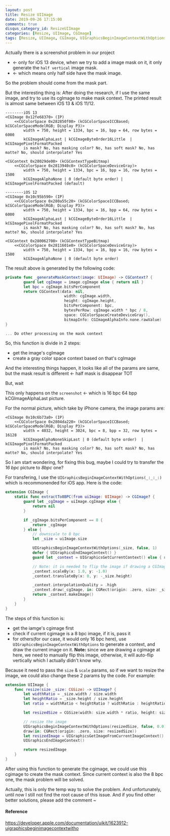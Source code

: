 ```yaml
---
layout: post
title: Resize UIImage
date: 2019-09-26 17:15:00
comments: true
disqus_category_id: ResizeUIImage
categories: [Resize, UIImage, CGImage]
tags: [Resize, UIImage, CGImage, UIGraphicsBeginImageContextWithOptions]
---
```


Actually there is a screenshot problem in our project

- <- only for iOS 13 device, when we try to add a image mask on it, it only generate the `half vertical` image mask.
- <- which means only half side have the mask image.

So the problem should come from the mask part.

But the interesting thing is:
After doing the research, if I use the same image, and try to use its cgImage to make mask context. The printed result is almost same between iOS 13 & iOS 11/12.

```
--------iOS 13
<CGImage 0x12fe68370> (IP)
	<<CGColorSpace 0x282850f00> (kCGColorSpaceICCBased; kCGColorSpaceModelRGB; Display P3)>
		width = 750, height = 1334, bpc = 16, bpp = 64, row bytes = 6000
		kCGImageAlphaLast | kCGImageByteOrder16Little  | kCGImagePixelFormatPacked
		is mask? No, has masking color? No, has soft mask? No, has matte? No, should interpolate? Yes

<CGContext 0x28029de00> (kCGContextTypeBitmap)
	<<CGColorSpace 0x2813940c0> (kCGColorSpaceDeviceGray)>
		width = 750, height = 1334, bpc = 16, bpp = 16, row bytes = 1500
		kCGImageAlphaNone | 0 (default byte order) | kCGImagePixelFormatPacked (default)

--------iOS 12
<CGImage 0x10c95b590> (IP)
	<<CGColorSpace 0x280a55c20> (kCGColorSpaceICCBased; kCGColorSpaceModelRGB; Display P3)>
		width = 750, height = 1334, bpc = 16, bpp = 64, row bytes = 6000
		kCGImageAlphaLast | kCGImageByteOrder16Little  | kCGImagePixelFormatPacked
		is mask? No, has masking color? No, has soft mask? No, has matte? No, should interpolate? Yes

<CGContext 0x280062700> (kCGContextTypeBitmap)
	<<CGColorSpace 0x2811601e0> (kCGColorSpaceDeviceGray)>
		width = 750, height = 1334, bpc = 16, bpp = 16, row bytes = 1500
		kCGImageAlphaNone | 0 (default byte order)
```

The result above is generated by the following code:

```swift
private func _generateMaskContext(image: UIImage) -> CGContext? {
        guard let cgImage = image.cgImage else { return nil }
        let bpc = cgImage.bitsPerComponent
        return CGContext(data: nil,
                          width: cgImage.width,
                          height: cgImage.height,
                          bitsPerComponent: bpc,
                          bytesPerRow: cgImage.width * bpc / 8,
                          space: CGColorSpaceCreateDeviceGray(),
                          bitmapInfo: CGImageAlphaInfo.none.rawValue)
}

... Do other processing on the mask context
```

So, this function is divide in 2 steps:

- get the image's cgImage
- create a gray color space context based on that's cgImage

And the interesting things happen, it looks like all of the params are same, but the mask result is different <- half mask is disappear TOT

But, wait

This only happens on the `screenshot` <- which is 16 bpc 64 bpp kCGImageAlphaLast picture.

For the normal picture, which take by iPhone camera, the image params are:

```
<CGImage 0x10c6b73a0> (IP)
	<<CGColorSpace 0x2804da220> (kCGColorSpaceICCBased; kCGColorSpaceModelRGB; Display P3)>
		width = 4032, height = 3024, bpc = 8, bpp = 32, row bytes = 16128
		kCGImageAlphaNoneSkipLast | 0 (default byte order)  | kCGImagePixelFormatPacked
		is mask? No, has masking color? No, has soft mask? No, has matte? No, should interpolate? Yes
```

So I am start wondering, for fixing this bug, maybe I could try to transfer the *16 bpc* picture to *8bpc* one?

For transfering, I use the `UIGraphicsBeginImageContextWithOptions(_:_:_:)` which is recommonended for iOS app. Here is the code:

```swift
extension CGImage {
    static func extractTo8BPC(from uiImage: UIImage) -> CGImage? {
        guard let _cgImage = uiImage.cgImage else {
            return nil
        }

        if _cgImage.bitsPerComponent == 8 {
            return _cgImage
        } else {
            // downscale to 8 bpc
            let _size = uiImage.size

            UIGraphicsBeginImageContextWithOptions(_size, false, 1)
            defer { UIGraphicsEndImageContext() }
            guard let _context = UIGraphicsGetCurrentContext() else { return _cgImage }

            // Note: it is needed to flip the image if drawing a CGImage
            _context.scaleBy(x: 1.0, y: -1.0)
            _context.translateBy(x: 0, y: -_size.height)

            _context.interpolationQuality = .high
            _context.draw(_cgImage, in: CGRect(origin: .zero, size: _size))
            return _context.makeImage()
        }
    }
}
```

The steps of this function is:

- get the iamge's cgimage first
- check if current cgimage is a 8 bpc image, if it is, pass it
- for others(for our case, it would only 16 bpc here), use `UIGraphicsBeginImageContextWithOptions` to generate a context, and draw the current image on it. **Note:** since we are drawing a cgimage at here, we need to manually flip this image, otherwise, it will auto-flip vertically which I actually didn't know why.

Because it need to pass the `size` & `scale` params, so if we want to resize the image, we could also change these 2 params by the code. For example:

```swift
extension UIImage {
    func resize(size _size: CGSize) -> UIImage? {
        let widthRatio = _size.width / size.width
        let heightRatio = _size.height / size.height
        let ratio = widthRatio < heightRatio ? widthRatio : heightRatio

        let resizedSize = CGSize(width: size.width * ratio, height: size.height * ratio)

        // resize the image
        UIGraphicsBeginImageContextWithOptions(resizedSize, false, 0.0)
        draw(in: CGRect(origin: .zero, size: resizedSize))
        let resizedImage = UIGraphicsGetImageFromCurrentImageContext()
        UIGraphicsEndImageContext()

        return resizedImage
    }
}
```

After using this function to generate the cgimage, we could use this cgimage to create the mask context. Since current context is also the 8 bpc one, the mask problem will be solved.

Actually, this is only the temp way to solve the problem. And unfortunately, until now I still not find the root cause of this issue. And if you find other better solutions, please add the comment ~

#### Reference
https://developer.apple.com/documentation/uikit/1623912-uigraphicsbeginimagecontextwitho